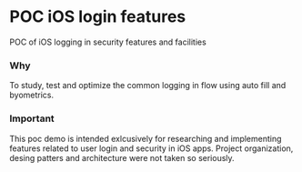 # POC iOS login features
POC of iOS logging in security features and facilities

### Why
To study, test and optimize the common logging in flow using auto fill and byometrics.

### Important
This poc demo is intended exlcusively for researching and implementing features related to user login and security in iOS apps. Project organization, desing patters and architecture were not taken so seriously.
